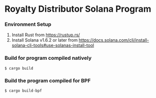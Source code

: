 # Royalty Distributor Solana Program

### Environment Setup
1. Install Rust from https://rustup.rs/
2. Install Solana v1.6.2 or later from https://docs.solana.com/cli/install-solana-cli-tools#use-solanas-install-tool

### Build for program compiled natively
```
$ cargo build
```

### Build the program compiled for BPF
```
$ cargo build-bpf
```
